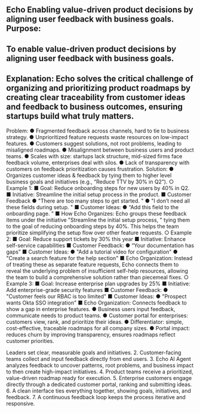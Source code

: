 Echo
Enabling value-driven product decisions by aligning user feedback
with business goals.
Purpose:
-
To enable value-driven product decisions by aligning user feedback with business goals.
-
Explanation: Echo solves the critical challenge of organizing and prioritizing product
roadmaps by creating clear traceability from customer ideas and feedback to business
outcomes, ensuring startups build what truly matters.
-
Problem:
●
Fragmented feedback across channels, hard to tie to business strategy.
●
Unprioritized feature requests waste resources on low-impact features.
●
Customers suggest solutions, not root problems, leading to misaligned roadmaps.
●
Misalignment between business users and product teams.
●
Scales with size: startups lack structure, mid-sized firms face feedback volume,
enterprises deal with silos.
●
Lack of transparency with customers on feedback prioritization causes frustration.
Solution:
●
Organizes customer ideas & feedback by tying them to higher level business goals and
initiatives (e.g.,
“Reduce TTV by 30% in Q2”).
○
Example 1:
■ Goal: Reduce onboarding steps for new users by 40% in Q2.
■ Initiative: Streamline the initial setup process in the product.
■ Customer Feedback
●
"There are too many steps to get started.
"
●
"I don’t need all these fields during setup.
"
■ Customer Ideas:
●
“Add this field to the onboarding page.
”
■ How Echo Organizes: Echo groups these feedback items under the
initiative "Streamline the initial setup process,
" tying them to the goal of
reducing onboarding steps by 40%. This helps the team prioritize
simplifying the setup flow over other feature requests.
○
Example 2:
■ Goal: Reduce support tickets by 30% this year
■ Initiative: Enhance self-service capabilities
■ Customer Feedback:
●
“Your documentation has gaps”
■ Customer Ideas:
●
"Add a tutorial video for configuration"
●
"Create a search feature for the help section"
■ Echo Organization: Instead of treating these as separate feature
requests, Echo connects them to reveal the underlying problem of
insufficient self-help resources, allowing the team to build a
comprehensive solution rather than piecemeal fixes.
○
Example 3:
■ Goal: Increase enterprise plan upgrades by 25%
■ Initiative: Add enterprise-grade security features
■ Customer Feedback:
●
"Customer feels our RBAC is too limited”
■ Customer Ideas:
●
"Prospect wants Okta SSO integration"
■ Echo Organization: Connects feedback to show a gap in enterprise
features.
●
Business users input feedback, communicate needs to product teams.
●
Customer portal for enterprises: customers view, rank, and prioritize their ideas.
●
Differentiator: simple, cost-effective, traceable roadmaps for all company sizes.
●
Portal impact: reduces churn by improving transparency, ensures roadmaps reflect
customer priorities.

Leaders set clear, measurable goals and initiatives.
2. Customer-facing teams collect and input feedback directly from end users.
3. Echo AI Agent analyzes feedback to uncover patterns, root problems, and business
impact to then create high-impact initiatives.
4. Product teams receive a prioritized, value-driven roadmap ready for execution.
5. Enterprise customers engage directly through a dedicated customer portal, ranking and
submitting ideas.
6. A clean interface ties everything together, showing goals, initiatives, and feedback.
7. A continuous feedback loop keeps the process iterative and responsive.